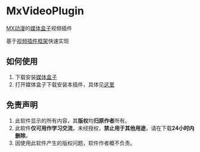 # MxVideoPlugin

[MX动漫](https://www.mxdmp.com/)的[媒体盒子](https://github.com/RyensX/MediaBox/)视频插件


基于[视频插件框架](https://github.com/RyensX/MediaBoxBasePlugin)快速实现

## 如何使用

1. 下载安装[媒体盒子](https://github.com/RyensX/MediaBox/)
2. 打开媒体盒子下载安装本插件，具体见[这里](https://ryensx.github.io/MediaBoxPluginRepository/start.html)

## 免责声明

1. 此软件显示的所有内容，其**版权**均**归原作者**所有。
2. 此软件**仅可用作学习交流**，未经授权，**禁止用于其他用途**，请在下载**24小时内删除**。
3. 因使用此软件产生的版权问题，软件作者概不负责。
